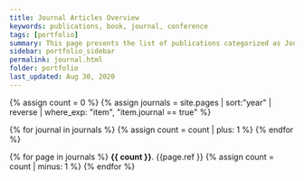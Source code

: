 ```yaml
---
title: Journal Articles Overview
keywords: publications, book, journal, conference
tags: [portfolio]
summary: This page presents the list of publications categorized as Journal Papers. More details for each publication can be found by following the link sign at the end. Alternatively, the navigation menu on the left has these categories, folded with respective titles. 
sidebar: portfolio_sidebar
permalink: journal.html
folder: portfolio
last_updated: Aug 30, 2020
---
```


{% assign count = 0 %}
{% 
    assign journals = site.pages 
    | sort:"year"
    | reverse
    | where_exp: "item", "item.journal == true" 
%} 

{% for journal in journals %}
{% assign count = count | plus: 1 %}
{% endfor %}

{% for page in journals %}
__{{ count }}__. {{page.ref }} <a class="noCrossRef" href="{{ site.urlx }}{{ page.url }}"><i class="fa fa-link"></i></a>
{% assign count = count | minus: 1 %}
{% endfor %}